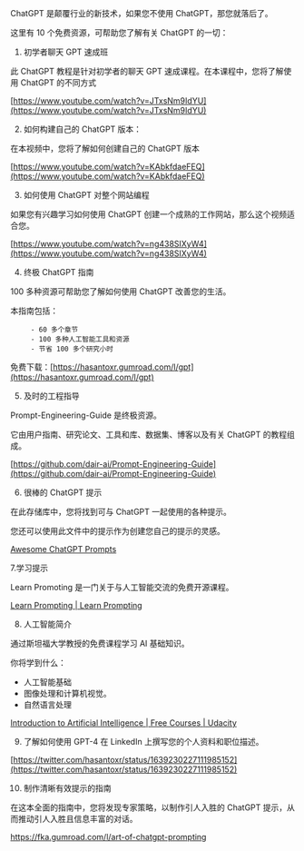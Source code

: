
ChatGPT 是颠覆行业的新技术，如果您不使用 ChatGPT，那您就落后了。

这里有 10 个免费资源，可帮助您了解有关 ChatGPT 的一切：

1. 初学者聊天 GPT 速成班

此 ChatGPT 教程是针对初学者的聊天 GPT 速成课程。在本课程中，您将了解使用 ChatGPT 的不同方式

[https://www.youtube.com/watch?v=JTxsNm9IdYU](https://www.youtube.com/watch?v=JTxsNm9IdYU)

2. 如何构建自己的 ChatGPT 版本：

在本视频中，您将了解如何创建自己的 ChatGPT 版本

[https://www.youtube.com/watch?v=KAbkfdaeFEQ](https://www.youtube.com/watch?v=KAbkfdaeFEQ)

3. 如何使用 ChatGPT 对整个网站编程

如果您有兴趣学习如何使用 ChatGPT 创建一个成熟的工作网站，那么这个视频适合您。

[https://www.youtube.com/watch?v=ng438SIXyW4](https://www.youtube.com/watch?v=ng438SIXyW4)

4. 终极 ChatGPT 指南

100 多种资源可帮助您了解如何使用 ChatGPT 改善您的生活。

本指南包括：

         - 60 多个章节
         - 100 多种人工智能工具和资源
         - 节省 100 多个研究小时

免费下载：[https://hasantoxr.gumroad.com/l/gpt](https://hasantoxr.gumroad.com/l/gpt)

5. 及时的工程指导

Prompt-Engineering-Guide 是终极资源。

它由用户指南、研究论文、工具和库、数据集、博客以及有关 ChatGPT 的教程组成。

[https://github.com/dair-ai/Prompt-Engineering-Guide](https://github.com/dair-ai/Prompt-Engineering-Guide)

6. 很棒的 ChatGPT 提示

在此存储库中，您将找到可与 ChatGPT 一起使用的各种提示。

您还可以使用此文件中的提示作为创建您自己的提示的灵感。

[Awesome ChatGPT Prompts](https://prompts.chat/)

7.学习提示

Learn Promoting 是一门关于与人工智能交流的免费开源课程。

[Learn Prompting | Learn Prompting](https://learnprompting.org/)

8. 人工智能简介

通过斯坦福大学教授的免费课程学习 AI 基础知识。

你将学到什么：

- 人工智能基础
- 图像处理和计算机视觉。
- 自然语言处理

[Introduction to Artificial Intelligence | Free Courses | Udacity](https://www.udacity.com/course/intro-to-artificial-intelligence--cs271)

9. 了解如何使用 GPT-4 在 LinkedIn 上撰写您的个人资料和职位描述。

[https://twitter.com/hasantoxr/status/1639230227111985152](https://twitter.com/hasantoxr/status/1639230227111985152)

10. 制作清晰有效提示的指南

在这本全面的指南中，您将发现专家策略，以制作引人入胜的 ChatGPT 提示，从而推动引人入胜且信息丰富的对话。

https://fka.gumroad.com/l/art-of-chatgpt-prompting
